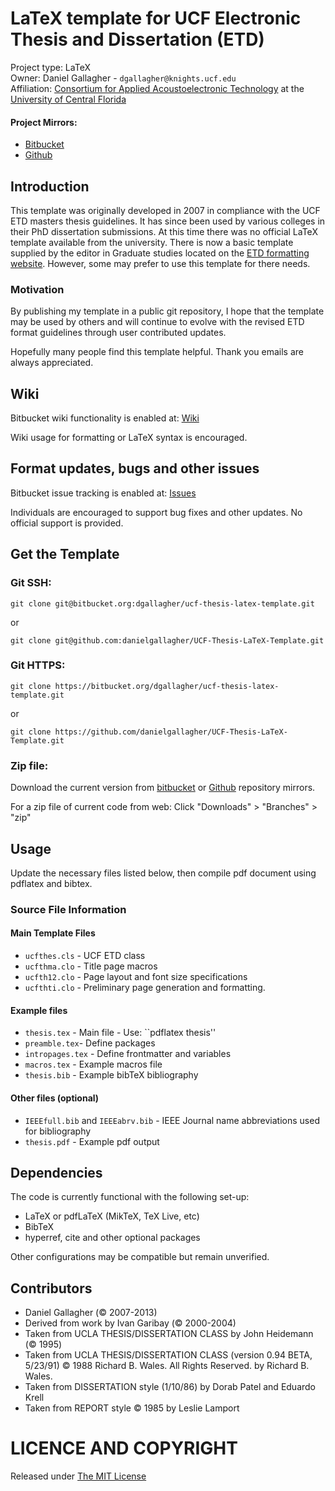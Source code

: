# LaTeX template for UCF Electronic Thesis and Dissertation (ETD)

Project type: LaTeX  
Owner: Daniel Gallagher - `dgallagher@knights.ucf.edu`   
Affiliation: [Consortium for Applied Acoustoelectronic Technology](http://caat.engr.ucf.edu/) at the [University of Central Florida](http://www.ucf.edu/)

#### Project Mirrors:  

* [Bitbucket](https://bitbucket.org/dgallagher/ucf-thesis-latex-template)
* [Github](https://github.com/danielgallagher/UCF-Thesis-LaTeX-Template)

## Introduction
This template was originally developed in 2007 in compliance with the UCF ETD masters thesis guidelines. It has since been used by various colleges in their PhD dissertation submissions. At this time there was no official LaTeX template available from the university. There is now a basic template supplied by the editor in Graduate studies located on the [ETD formatting website](http://www.students.graduate.ucf.edu/ETD_formatting/). However, some may prefer to use this template for there needs.

### Motivation
By publishing my template in a public git repository, I hope that the template may be used by others and will continue to evolve with the revised ETD format guidelines through user contributed updates. 

Hopefully many people find this template helpful. Thank you emails are always appreciated.

## Wiki

Bitbucket wiki functionality is enabled at: [Wiki](https://bitbucket.org/dgallagher/ucf-thesis-latex-template/wiki/Home)

Wiki usage for formatting or LaTeX syntax is encouraged. 

## Format updates, bugs and other issues

Bitbucket issue tracking is enabled at: [Issues](https://bitbucket.org/dgallagher/ucf-thesis-latex-template/issues)

Individuals are encouraged to support bug fixes and other updates. No official support is provided.

## Get the Template

### Git SSH:

`git clone git@bitbucket.org:dgallagher/ucf-thesis-latex-template.git`

or 

`git clone git@github.com:danielgallagher/UCF-Thesis-LaTeX-Template.git`

### Git HTTPS:

`git clone https://bitbucket.org/dgallagher/ucf-thesis-latex-template.git`

or

`git clone https://github.com/danielgallagher/UCF-Thesis-LaTeX-Template.git`
	
### Zip file:

Download the current version from [bitbucket](https://bitbucket.org/dgallagher/ucf-thesis-latex-template/downloads) or [Github](https://github.com/danielgallagher/UCF-Thesis-LaTeX-Template) repository mirrors. 

For a zip file of current code from web: Click "Downloads" > "Branches" > "zip"

## Usage
Update the necessary files listed below, then compile pdf document using pdflatex and bibtex.
 
### Source File Information
#### Main Template Files
* `ucfthes.cls` - UCF ETD class
* `ucfthma.clo` - Title page macros
* `ucfth12.clo` - Page layout and font size specifications
* `ucfthti.clo` - Preliminary page generation and formatting.

#### Example files

* `thesis.tex` - Main file - Use: ``pdflatex thesis''
* `preamble.tex`- Define packages
* `intropages.tex` - Define frontmatter and variables
* `macros.tex` - Example macros file
* `thesis.bib` - Example bibTeX bibliography 

#### Other files (optional)
* `IEEEfull.bib` and `IEEEabrv.bib` - IEEE Journal name abbreviations used for bibliography
* `thesis.pdf` - Example pdf output


## Dependencies
The code is currently functional with the following set-up:

* LaTeX or pdfLaTeX (MikTeX, TeX Live, etc)
* BibTeX
* hyperref, cite and other optional packages

Other configurations may be compatible but remain unverified.

## Contributors
* Daniel Gallagher (© 2007-2013)
* Derived from work by Ivan Garibay (© 2000-2004) 
* Taken from UCLA THESIS/DISSERTATION CLASS by John Heidemann (© 1995)
* Taken from UCLA THESIS/DISSERTATION CLASS (version 0.94 BETA, 5/23/91) © 1988 Richard B. Wales.  All Rights Reserved. by Richard B. Wales.
* Taken from DISSERTATION style (1/10/86) by Dorab Patel and Eduardo Krell
* Taken from REPORT style © 1985 by Leslie Lamport

# LICENCE AND COPYRIGHT
Released under [The MIT License](http://opensource.org/licenses/MIT)